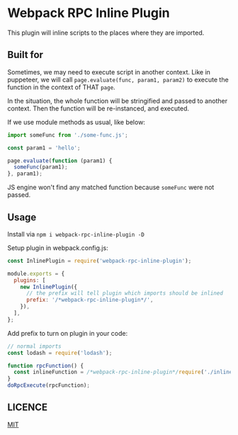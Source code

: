 Webpack RPC Inline Plugin
========

This plugin will inline scripts to the places where they are imported.


Built for
---------

Sometimes, we may need to execute script in another context. Like in puppeteer,
we will call `page.evaluate(func, param1, param2)` to execute the function in the context of THAT `page`.

In the situation, the whole function will be stringified and passed to another
context. Then the function will be re-instanced, and executed.

If we use module methods as usual, like below:

```js
import someFunc from './some-func.js';

const param1 = 'hello';

page.evaluate(function (param1) {
  someFunc(param1);
}, param1);
```

JS engine won't find any matched function because `someFunc` were not passed.


Usage
-----

Install via `npm i webpack-rpc-inline-plugin -D`

Setup plugin in webpack.config.js:

```js
const InlinePlugin = require('webpack-rpc-inline-plugin');

module.exports = {
  plugins: [
    new InlinePlugin({
      // the prefix will tell plugin which imports should be inlined
      prefix: '/*webpack-rpc-inline-plugin*/',
    }),
  ],
};
```

Add prefix to turn on plugin in your code:

```js
// normal imports
const lodash = require('lodash');

function rpcFunction() {
  const inlineFunction = /*webpack-rpc-inline-plugin*/require('./inline-function.js');
}
doRpcExecute(rpcFunction);
```


LICENCE
-------

[MIT](https://opensource.org/licenses/MIT)
